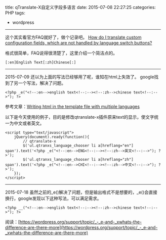 title: qTranslate-X自定义字段多语言
date: 2015-07-08 22:27:25
categories: PHP
tags:
- wordpress
---

这个其实看官方FAQ就好了，做个记录吧。
[How do I translate custom configuration fields, which are not handled by language switch buttons?](https://qtranslatexteam.wordpress.com/faq/)

格式很简单，FAQ说得很清楚了，这里介绍一个简洁点的。
```
[:en]English Text[:zh]Chinese[:]
```

<!--more-->

---

2015-07-09
还以为上面的写法已经够用了呢，谁知在html上失效了。
google找到了另一个写法，解决了问题。
```
<?php _e("<!--:en-->english text<!--:--><!--:zh-->chinese text<!--:-->"); ?>
```
参考文章：[Writing html in the template file with multiple languages](https://wordpress.org/support/topic/plugin-qtranslate-writing-html-in-the-template-file-with-multiple-languages)

以下是今天使用的例子，目的是修改qtranslate-x插件原来text的显示，使文字统一为中文或者英文。
```
<script type="text/javascript">
	jQuery(document).ready(function(){
		// qtranslate-x
		$('ul.qtranxs_language_chooser li a[hreflang="en"] span').text('<?php _e("<!--:en-->ENG<!--:--><!--:zh-->英文<!--:-->"); ?>');
		$('ul.qtranxs_language_chooser li a[hreflang="zh"] span').text('<?php _e("<!--:en-->CHI<!--:--><!--:zh-->中文<!--:-->"); ?>');
	});
</script>
```

---

2015-07-18
虽然之前的_e()解决了问题，但是输出格式不是想要的，_e()会直接换行，google发现以下这种写法，可以满足需求。
```
<?php __("<!--:en-->english text<!--:--><!--:zh-->chinese text<!--:-->"); ?>
```
阅读：[https://wordpress.org/support/topic/_-_e-and-_xwhats-the-difference-are-there-more](https://wordpress.org/support/topic/_-_e-and-_xwhats-the-difference-are-there-more)